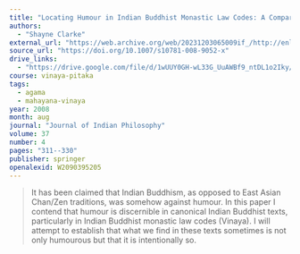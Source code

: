 ```yaml
---
title: "Locating Humour in Indian Buddhist Monastic Law Codes: A Comparative Approach"
authors:
  - "Shayne Clarke"
external_url: "https://web.archive.org/web/20231203065009if_/http://enlight.lib.ntu.edu.tw/FULLTEXT/JR-MAG/mag208729.pdf"
source_url: "https://doi.org/10.1007/s10781-008-9052-x"
drive_links:
  - "https://drive.google.com/file/d/1wUUY0GH-wL33G_UuAWBf9_ntDL1o2Iky/view?usp=drivesdk"
course: vinaya-pitaka
tags:
  - agama
  - mahayana-vinaya
year: 2008
month: aug
journal: "Journal of Indian Philosophy"
volume: 37
number: 4
pages: "311--330"
publisher: springer
openalexid: W2090395205
---
```


> It has been claimed that Indian Buddhism, as opposed to East Asian Chan/Zen traditions, was somehow against humour.
> In this paper I contend that humour is discernible in canonical Indian Buddhist texts, particularly in Indian Buddhist monastic law codes (Vinaya).
> I will attempt to establish that what we find in these texts sometimes is not only humourous but that it is intentionally so.
